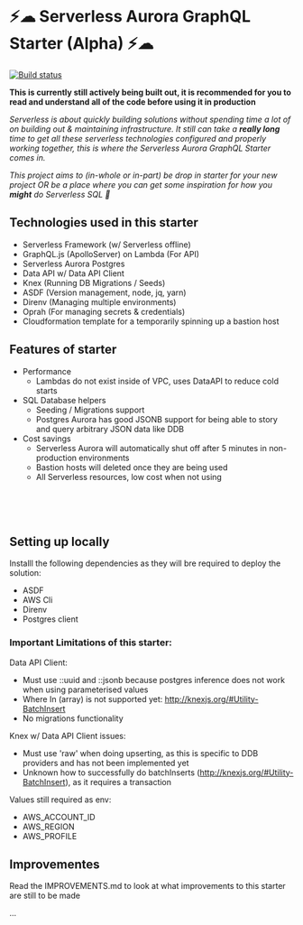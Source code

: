 # ⚡☁ Serverless Aurora GraphQL Starter (Alpha) ⚡☁

[![Build status](https://badge.buildkite.com/664e64d34cc008fa649f345595c0fe2276d83e29fe0ec045d7.svg)](https://buildkite.com/dale-salter/serverless-aurora-merge)

**This is currently still actively being built out, it is recommended for you to read and understand all of the code before using it in production**

*Serverless is about quickly building solutions without spending time a lot of on building out & maintaining infrastructure. It still can take a **really long** time to get all these serverless technologies configured and properly working together, this is where the Serverless Aurora GraphQL Starter comes in.*

*This project aims to (in-whole or in-part) be drop in starter for your new project OR be a place where you can get some inspiration for how you **might** do Serverless SQL 🎉*

## Technologies used in this starter

* Serverless Framework (w/ Serverless offline)
* GraphQL.js (ApolloServer) on Lambda (For API)
* Serverless Aurora Postgres
* Data API w/ Data API Client
* Knex (Running DB Migrations / Seeds)
* ASDF (Version management, node, jq, yarn)
* Direnv (Managing multiple environments)
* Oprah (For managing secrets & credentials)
* Cloudformation template for a temporarily spinning up a bastion host

## Features of starter

* Performance
    * Lambdas do not exist inside of VPC, uses DataAPI to reduce cold starts
* SQL Database helpers
    * Seeding / Migrations support
    * Postgres Aurora has good JSONB support for being able to story and query arbitrary JSON data like DDB 
* Cost savings 
    * Serverless Aurora will automatically shut off after 5 minutes in non-production environments
    * Bastion hosts will deleted once they are being used
    * All Serverless resources, low cost when not using

<br />
<br />
<br />

## Setting up locally

Installl the following dependencies as they will bre required to deploy the solution:
* ASDF
* AWS Cli
* Direnv
* Postgres client

### Important Limitations of this starter:

Data API Client:
- Must use ::uuid and ::jsonb because postgres inference does not work when using parameterised values
- Where In (array) is not supported yet: http://knexjs.org/#Utility-BatchInsert
- No migrations functionality
 
Knex w/ Data API Client issues:
- Must use 'raw' when doing upserting, as this is specific to DDB providers and has not been implemented yet
- Unknown how to successfully do batchInserts (http://knexjs.org/#Utility-BatchInsert), as it requires a transaction

Values still required as env:
- AWS_ACCOUNT_ID
- AWS_REGION
- AWS_PROFILE

## Improvementes
Read the IMPROVEMENTS.md to look at what improvements to this starter are still to be made

...
